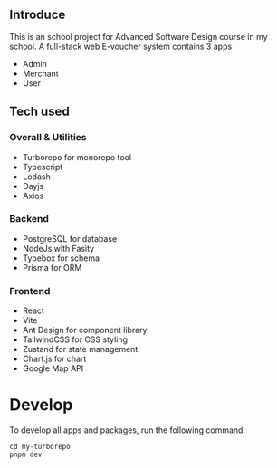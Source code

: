 ## Introduce

This is an school project for Advanced Software Design course in my school. A full-stack web E-voucher system contains 3 apps

- Admin
- Merchant
- User

## Tech used

### Overall & Utilities

- Turborepo for monorepo tool
- Typescript
- Lodash
- Dayjs
- Axios

### Backend

- PostgreSQL for database
- NodeJs with Fasity
- Typebox for schema
- Prisma for ORM

### Frontend

- React
- Vite
- Ant Design for component library
- TailwindCSS for CSS styling
- Zustand for state management
- Chart.js for chart
- Google Map API

# Develop

To develop all apps and packages, run the following command:

```
cd my-turborepo
pnpm dev
```